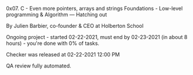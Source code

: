 0x07. C - Even more pointers, arrays and strings
 Foundations - Low-level programming & Algorithm ― Hatching out

 By Julien Barbier, co-founder & CEO at Holberton School

 Ongoing project - started 02-22-2021, must end by 02-23-2021 (in about 8 hours) - you're done with 0% of tasks.

 Checker was released at 02-22-2021 12:00 PM

 QA review fully automated.